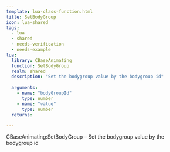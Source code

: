 ```yaml
---
template: lua-class-function.html
title: SetBodyGroup
icon: lua-shared
tags:
  - lua
  - shared
  - needs-verification
  - needs-example
lua:
  library: CBaseAnimating
  function: SetBodyGroup
  realm: shared
  description: "Set the bodygroup value by the bodygroup id"
  
  arguments:
    - name: "bodyGroupId"
      type: number
    - name: "value"
      type: number
  returns:
    
---
```


<div class="lua__search__keywords">
CBaseAnimating:SetBodyGroup &#x2013; Set the bodygroup value by the bodygroup id
</div>
